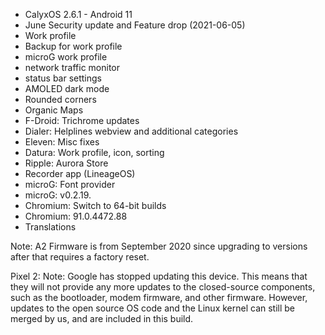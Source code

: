 * CalyxOS 2.6.1 - Android 11
* June Security update and Feature drop (2021-06-05)
* Work profile
* Backup for work profile
* microG work profile
* network traffic monitor
* status bar settings
* AMOLED dark mode
* Rounded corners
* Organic Maps
* F-Droid: Trichrome updates
* Dialer: Helplines webview and additional categories
* Eleven: Misc fixes
* Datura: Work profile, icon, sorting
* Ripple: Aurora Store
* Recorder app (LineageOS)
* microG: Font provider
* microG: v0.2.19.
* Chromium: Switch to 64-bit builds
* Chromium: 91.0.4472.88
* Translations

Note:
A2 Firmware is from September 2020 since upgrading to versions after that
requires a factory reset.

Pixel 2:
Note:
Google has stopped updating this device. This means that
they will not provide any more updates to the closed-source components,
such as the bootloader, modem firmware, and other firmware.
However, updates to the open source OS code and the Linux kernel
can still be merged by us, and are included in this build.